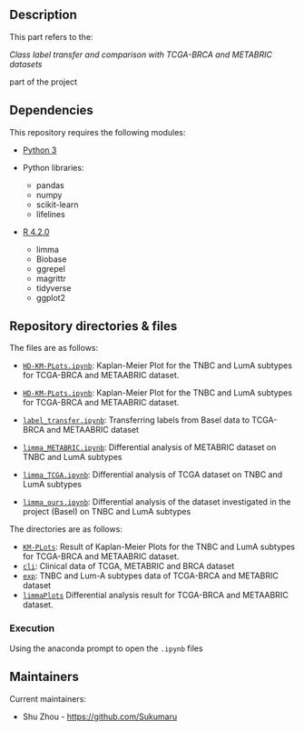 ## Description

This part refers to the:

*Class label transfer and comparison with TCGA-BRCA and METABRIC datasets* 

part of the project



## Dependencies


This repository requires the following modules:

* [Python 3](https://www.python.org/downloads/)
* Python libraries:
   * pandas
   * numpy
   * scikit-learn
   * lifelines

* [R 4.2.0](https://www.r-project.org/)
   * limma
   * Biobase
   * ggrepel
   * magrittr
   * tidyverse
   * ggplot2


## Repository directories & files
The files are as follows:
* [`HD-KM-PLots.ipynb`](HD-KM-PLots.ipynb): Kaplan-Meier Plot for the TNBC and LumA subtypes for TCGA-BRCA and METAABRIC dataset.

* [`HD-KM-PLots.ipynb`](HD-KM-PLots.ipynb): Kaplan-Meier Plot for the TNBC and LumA subtypes for TCGA-BRCA and METAABRIC dataset.

* [`label_transfer.ipynb`](label_transfer.ipynb): Transferring labels from Basel data to TCGA-BRCA and METAABRIC dataset

* [`limma_METABRIC.ipynb`](limma_METABRIC.ipynb): Differential analysis of METABRIC dataset on TNBC and LumA subtypes

* [`limma_TCGA.ipynb`](limma_TCGA.ipynb): Differential analysis of TCGA dataset on TNBC and LumA subtypes

* [`limma_ours.ipynb`](limma_ours.ipynb): Differential analysis of the dataset investigated in the project (Basel) on TNBC and LumA subtypes

The directories are as follows:
* [`KM-PLots`](KM-PLots): Result of Kaplan-Meier Plots for the TNBC and LumA subtypes for TCGA-BRCA and METAABRIC dataset.
* [`cli`](cli): Clinical data of TCGA, METABRIC and BRCA dataset
* [`exp`](exp): TNBC and Lum-A subtypes data of TCGA-BRCA and METABRIC dataset
* [`limmaPlots`](limmaPlots) Differential analysis result for TCGA-BRCA and METAABRIC dataset.

### Execution

Using the anaconda prompt to open the `.ipynb` files

## Maintainers

Current maintainers:
 * Shu Zhou - https://github.com/Sukumaru

